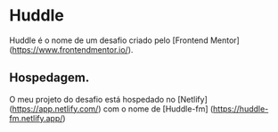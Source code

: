 # Huddle

Huddle é o nome de um desafio criado pelo [Frontend Mentor] (https://www.frontendmentor.io/).

## Hospedagem.

O meu projeto do desafio está hospedado no [Netlify] (https://app.netlify.com/) com o nome de [Huddle-fm] (https://huddle-fm.netlify.app/)
